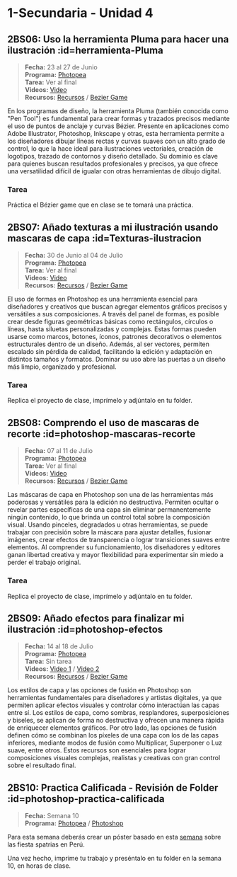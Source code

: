 # 1-Secundaria - Unidad 4

## 2BS06: Uso la herramienta Pluma para hacer una ilustración :id=herramienta-Pluma

> <i class="bi bi-calendar"></i> **Fecha:** 23 al 27 de Junio<br><i class="bi bi-window-desktop"></i> **Programa:** [Photopea](https://www.photopea.com/)<br><i class="bi bi-calendar-check"></i> **Tarea:** Ver al final<br><i class="bi bi-play-btn"></i> **Videos:** [Video](https://www.youtube.com/watch?v=hIZo8SYhMto)<br><i class="bi bi-briefcase"></i> **Recursos:** [Recursos](https://drive.google.com/drive/folders/1ywEkiDbaslISnnfEnSUkhao_UwtqnLgy?usp=sharing) / [Bezier Game](https://bezier.method.ac/)

En los programas de diseño, la herramienta Pluma (también conocida como "Pen Tool") es fundamental para crear formas y trazados precisos mediante el uso de puntos de anclaje y curvas Bézier. Presente en aplicaciones como Adobe Illustrator, Photoshop, Inkscape y otras, esta herramienta permite a los diseñadores dibujar líneas rectas y curvas suaves con un alto grado de control, lo que la hace ideal para ilustraciones vectoriales, creación de logotipos, trazado de contornos y diseño detallado. Su dominio es clave para quienes buscan resultados profesionales y precisos, ya que ofrece una versatilidad difícil de igualar con otras herramientas de dibujo digital.

### Tarea

Práctica el Bézier game que en clase se te tomará una práctica.

## 2BS07: Añado texturas a mi ilustración usando mascaras de capa :id=Texturas-ilustracion

> <i class="bi bi-calendar"></i> **Fecha:** 30 de Junio al 04 de Julio<br><i class="bi bi-window-desktop"></i> **Programa:** [Photopea](https://www.photopea.com/)<br><i class="bi bi-calendar-check"></i> **Tarea:** Ver al final<br><i class="bi bi-play-btn"></i> **Videos:** [Video](https://www.youtube.com/watch?v=hIZo8SYhMto)<br><i class="bi bi-briefcase"></i> **Recursos:** [Recursos](https://drive.google.com/drive/folders/1ywEkiDbaslISnnfEnSUkhao_UwtqnLgy?usp=sharing) / [Bezier Game](https://bezier.method.ac/)

El uso de formas en Photoshop es una herramienta esencial para diseñadores y creativos que buscan agregar elementos gráficos precisos y versátiles a sus composiciones. A través del panel de formas, es posible crear desde figuras geométricas básicas como rectángulos, círculos o líneas, hasta siluetas personalizadas y complejas. Estas formas pueden usarse como marcos, botones, íconos, patrones decorativos o elementos estructurales dentro de un diseño. Además, al ser vectores, permiten escalado sin pérdida de calidad, facilitando la edición y adaptación en distintos tamaños y formatos. Dominar su uso abre las puertas a un diseño más limpio, organizado y profesional.

### Tarea

Replica el proyecto de clase, imprímelo y adjúntalo en tu folder.

## 2BS08: Comprendo el uso de mascaras de recorte :id=photoshop-mascaras-recorte

> <i class="bi bi-calendar"></i> **Fecha:** 07 al 11 de Julio<br><i class="bi bi-window-desktop"></i> **Programa:** [Photopea](https://www.photopea.com/)<br><i class="bi bi-calendar-check"></i> **Tarea:** Ver al final<br><i class="bi bi-play-btn"></i> **Videos:** [Video](https://www.youtube.com/watch?v=MFneSEiq0Ew)<br><i class="bi bi-briefcase"></i> **Recursos:** [Recursos](https://drive.google.com/drive/folders/1ywEkiDbaslISnnfEnSUkhao_UwtqnLgy?usp=sharing) / [Bezier Game](https://bezier.method.ac/)

Las máscaras de capa en Photoshop son una de las herramientas más poderosas y versátiles para la edición no destructiva. Permiten ocultar o revelar partes específicas de una capa sin eliminar permanentemente ningún contenido, lo que brinda un control total sobre la composición visual. Usando pinceles, degradados u otras herramientas, se puede trabajar con precisión sobre la máscara para ajustar detalles, fusionar imágenes, crear efectos de transparencia o lograr transiciones suaves entre elementos. Al comprender su funcionamiento, los diseñadores y editores ganan libertad creativa y mayor flexibilidad para experimentar sin miedo a perder el trabajo original.

### Tarea

Replica el proyecto de clase, imprímelo y adjúntalo en tu folder.

<div class="currentTheme">

## 2BS09: Añado efectos para finalizar mi ilustración :id=photoshop-efectos

> <i class="bi bi-calendar"></i> **Fecha:** 14 al 18 de Julio<br><i class="bi bi-window-desktop"></i> **Programa:** [Photopea](https://www.photopea.com/)<br><i class="bi bi-calendar-check"></i> **Tarea:** Sin tarea<br><i class="bi bi-play-btn"></i> **Videos:** [Video 1](https://www.youtube.com/watch?v=CQ33V-jhHus) / [Video 2](https://www.youtube.com/watch?v=qvUFUi5oxMQ)<br><i class="bi bi-briefcase"></i> **Recursos:** [Recursos](https://drive.google.com/drive/folders/1ywEkiDbaslISnnfEnSUkhao_UwtqnLgy?usp=sharing) / [Bezier Game](https://bezier.method.ac/)

Los estilos de capa y las opciones de fusión en Photoshop son herramientas fundamentales para diseñadores y artistas digitales, ya que permiten aplicar efectos visuales y controlar cómo interactúan las capas entre sí. Los estilos de capa, como sombras, resplandores, superposiciones y biseles, se aplican de forma no destructiva y ofrecen una manera rápida de enriquecer elementos gráficos. Por otro lado, las opciones de fusión definen cómo se combinan los píxeles de una capa con los de las capas inferiores, mediante modos de fusión como Multiplicar, Superponer o Luz suave, entre otros. Estos recursos son esenciales para lograr composiciones visuales complejas, realistas y creativas con gran control sobre el resultado final.

</div>


## 2BS10: Practica Calificada - Revisión de Folder :id=photoshop-practica-calificada

> <i class="bi bi-calendar"></i> **Fecha:** Semana 10<br><i class="bi bi-window-desktop"></i> **Programa:** [Photopea](https://www.photopea.com/) / [Photoshop](https://mariareinista-my.sharepoint.com/:f:/g/personal/d12641_mrc_edu_pe/EiTBdB0-3URNi1KbPRDxRj0BRT_33s4KCNWwj-8OXWN0kQ?e=GQmLfY)<br>

Para esta semana deberás crear un póster basado en esta [semana](https://www.kaufmancounty.net/ImageRepository/Document?documentID=8151) sobre las fiesta spatrias en Perú.

Una vez hecho, imprime tu trabajo y preséntalo en tu folder en la semana 10, en horas de clase.